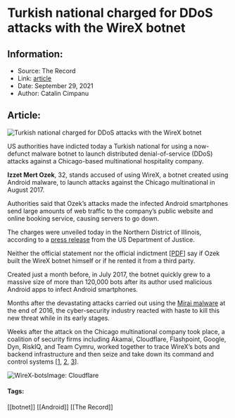# Turkish national charged for DDoS attacks with the WireX botnet
### 

## Information:
+ Source: The Record
+ Link: [article](https://therecord.media/turkish-national-charged-for-ddos-attacks-with-the-wirex-botnet/)
+ Date: September 29, 2021
+ Author: Catalin Cimpanu


## Article:
![Turkish national charged for DDoS attacks with the WireX botnet](https://therecord.media/wp-content/uploads/2021/09/hacker-hoodie.jpg)

US authorities have indicted today a Turkish national for using a now-defunct malware botnet to launch distributed denial-of-service (DDoS) attacks against a Chicago-based multinational hospitality company.


**Izzet Mert Ozek**, 32, stands accused of using WireX, a botnet created using Android malware, to launch attacks against the Chicago multinational in August 2017.


Authorities said that Ozek’s attacks made the infected Android smartphones send large amounts of web traffic to the company’s public website and online booking service, causing servers to go down.


The charges were unveiled today in the Northern District of Illinois, according to a [press release](https://www.justice.gov/usao-ndil/pr/federal-indictment-chicago-charges-turkish-national-directing-cyber-attack) from the US Department of Justice.


Neither the official statement nor the official indictment [[PDF](https://www.justice.gov/usao-ndil/press-release/file/1437396/download)] say if Ozek built the WireX botnet himself or if he rented it from a third party.


Created just a month before, in July 2017, the botnet quickly grew to a massive size of more than 120,000 bots after its author used malicious Android apps to infect Android smartphones.


Months after the devastating attacks carried out using the [Mirai malware](https://en.wikipedia.org/wiki/Mirai_(malware)) at the end of 2016, the cyber-security industry reacted with haste to kill this new threat while in its early stages.


Weeks after the attack on the Chicago multinational company took place, a coalition of security firms including Akamai, Cloudflare, Flashpoint, Google, Dyn, RiskIQ, and Team Cymru, worked together to trace WireX’s bots and backend infrastructure and then seize and take down its command and control systems [[1](https://www.flashpoint-intel.com/blog/wirex-botnet-industry-collaboration/), [2](https://blog.cloudflare.com/the-wirex-botnet/), [3](https://www.riskiq.com/blog/labs/wirex-botnet/)].


![WireX-bots](https://www-therecord.recfut.com/wp-content/uploads/2021/09/WireX-bots.png)Image: Cloudflare



#### Tags:
[[botnet]] [[Android]] [[The Record]]
